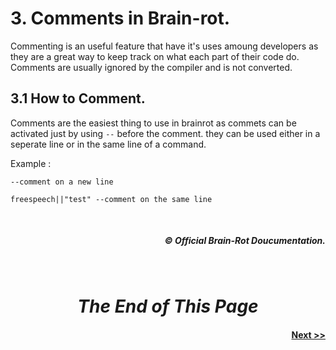 # **3. Comments in Brain-rot.**
Commenting is an useful feature that have it's uses amoung developers as they are a great way to keep track on what each part of their code do. Comments are usually ignored by the compiler and is not converted.

## **3.1 How to Comment.**
Comments are the easiest thing to use in brainrot as commets can be activated just by using `--` before the comment. they can be used either in a seperate line or in the same line of a command.

Example :

```brainrot
--comment on a new line

freespeech||"test" --comment on the same line
```
<br>
<h5 align="right">© Official Brain-Rot Doucumentation.</h5>
<br>

#
# <center>_**The End of This Page**_</center>

#### <center align="right">[Next >>](./comments.md)</center>